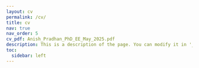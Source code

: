 ```yaml
---
layout: cv
permalink: /cv/
title: cv
nav: true
nav_order: 5
cv_pdf: Anish_Pradhan_PhD_EE_May_2025.pdf
description: This is a description of the page. You can modify it in '_pages/cv.md'. You can also change or remove the top pdf download button.
toc:
  sidebar: left
---
```

